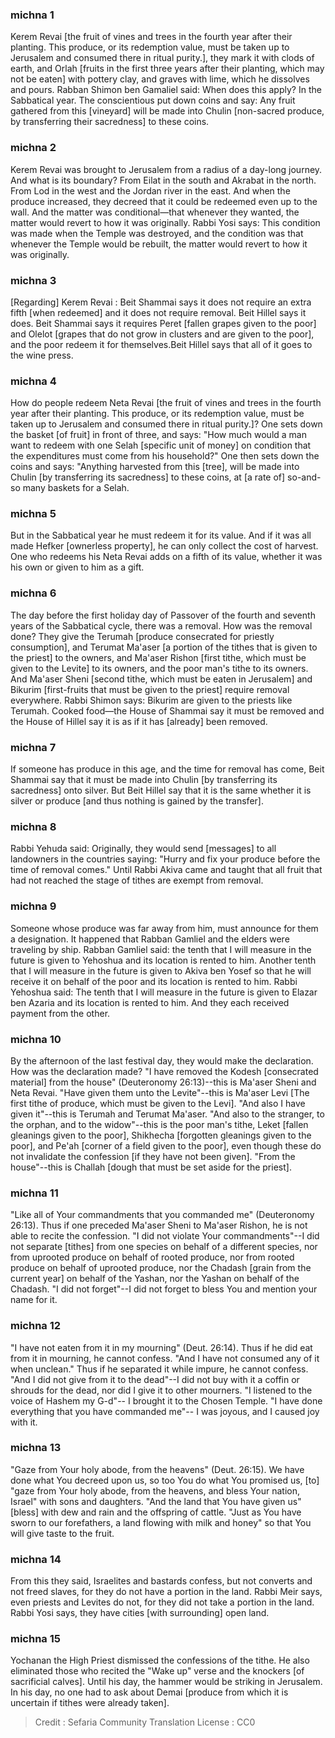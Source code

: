 
### michna 1
Kerem Revai [the fruit of vines and trees in the fourth year after their planting. This produce, or its redemption value, must be taken up to Jerusalem and consumed there in ritual purity.], they mark it with clods of earth, and Orlah [fruits in the first three years after their planting, which may not be eaten] with pottery clay, and graves with lime, which he dissolves and pours. Rabban Shimon ben Gamaliel said: When does this apply? In the Sabbatical year. The conscientious put down coins and say: Any fruit gathered from this [vineyard] will be made into Chulin [non-sacred produce, by transferring their sacredness] to these coins.

### michna 2
Kerem Revai was brought to Jerusalem from a radius of a day-long journey. And what is its boundary? From Eilat in the south and Akrabat in the north. From Lod in the west and the Jordan river in the east. And when the produce increased, they decreed that it could be redeemed even up to the wall. And the matter was conditional—that whenever they wanted, the matter would revert to how it was originally. Rabbi Yosi says: This condition was made when the Temple was destroyed, and the condition was that whenever the Temple would be rebuilt, the matter would revert to how it was originally.

### michna 3
[Regarding] Kerem Revai : Beit Shammai says it does not require an extra fifth [when redeemed] and it does not require removal. Beit Hillel says it does. Beit Shammai says it requires Peret [fallen grapes given to the poor] and Olelot [grapes that do not grow in clusters and are given to the poor], and the poor redeem it for themselves.Beit Hillel says that all of it goes to the wine press.

### michna 4
How do people redeem Neta Revai [the fruit of vines and trees in the fourth year after their planting. This produce, or its redemption value, must be taken up to Jerusalem and consumed there in ritual purity.]? One sets down the basket [of fruit] in front of three, and says: "How much would a man want to redeem with one Selah [specific unit of money] on condition that the expenditures must come from his household?" One then sets down the coins and says: "Anything harvested from this [tree], will be made into Chulin [by transferring its sacredness] to these coins, at [a rate of] so-and-so many baskets for a Selah.

### michna 5
But in the Sabbatical year he must redeem it for its value. And if it was all made Hefker [ownerless property], he can only collect the cost of harvest. One who redeems his Neta Revai adds on a fifth of its value, whether it was his own or given to him as a gift.

### michna 6
The day before the first holiday day of Passover of the fourth and seventh years of the Sabbatical cycle, there was a removal. How was the removal done? They give the Terumah [produce consecrated for priestly consumption], and Terumat Ma'aser [a portion of the tithes that is given to the priest] to the owners, and Ma'aser Rishon [first tithe, which must be given to the Levite] to its owners, and the poor man's tithe to its owners. And Ma'aser Sheni [second tithe, which must be eaten in Jerusalem] and Bikurim [first-fruits that must be given to the priest] require removal everywhere. Rabbi Shimon says: Bikurim are given to the priests like Terumah. Cooked food—the House of Shammai say it must be removed and the House of Hillel say it is as if it has [already] been removed.

### michna 7
If someone has produce in this age, and the time for removal has come, Beit Shammai say that it must be made into Chulin [by transferring its sacredness] onto silver. But Beit Hillel say that it is the same whether it is silver or produce [and thus nothing is gained by the transfer].

### michna 8
Rabbi Yehuda said: Originally, they would send [messages] to all landowners in the countries saying: "Hurry and fix your produce before the time of removal comes." Until Rabbi Akiva came and taught that all fruit that had not reached the stage of tithes are exempt from removal.

### michna 9
Someone whose produce was far away from him, must announce for them a designation. It happened that Rabban Gamliel and the elders were traveling by ship. Rabban Gamliel said: the tenth that I will measure in the future is given to Yehoshua and its location is rented to him. Another tenth that I will measure in the future is given to Akiva ben Yosef so that he will receive it on behalf of the poor and its location is rented to him. Rabbi Yehoshua said: The tenth that I will measure in the future is given to Elazar ben Azaria and its location is rented to him. And they each received payment from the other.

### michna 10
By the afternoon of the last festival day, they would make the declaration. How was the declaration made? "I have removed the Kodesh [consecrated material] from the house" (Deuteronomy 26:13)--this is Ma'aser Sheni and Neta Revai. "Have given them unto the Levite"--this is Ma'aser Levi [The first tithe of produce, which must be given to the Levi]. "And also I have given it"--this is Terumah and Terumat Ma'aser. "And also to the stranger, to the orphan, and to the widow"--this is the poor man's tithe, Leket [fallen gleanings given to the poor], Shikhecha [forgotten gleanings given to the poor], and Pe'ah [corner of a field given to the poor], even though these do not invalidate the confession [if they have not been given]. "From the house"--this is Challah [dough that must be set aside for the priest].

### michna 11
"Like all of Your commandments that you commanded me" (Deuteronomy 26:13). Thus if one preceded Ma'aser Sheni to Ma'aser Rishon, he is not able to recite the confession. "I did not violate Your commandments"--I did not separate [tithes] from one species on behalf of a different species, nor from uprooted produce on behalf of rooted produce, nor from rooted produce on behalf of uprooted produce, nor the Chadash [grain from the current year] on behalf of the Yashan, nor the Yashan on behalf of the Chadash. "I did not forget"--I did not forget to bless You and mention your name for it.

### michna 12
"I have not eaten from it in my mourning" (Deut. 26:14). Thus if he did eat from it in mourning, he cannot confess. "And I have not consumed any of it when unclean." Thus if he separated it while impure, he cannot confess. "And I did not give from it to the dead"--I did not buy with it a coffin or shrouds for the dead, nor did I give it to other mourners. "I listened to the voice of Hashem my G-d"-- I brought it to the Chosen Temple. "I have done everything that you have commanded me"-- I was joyous, and I caused joy with it.

### michna 13
"Gaze from Your holy abode, from the heavens" (Deut. 26:15). We have done what You decreed upon us, so too You do what You promised us, [to] "gaze from Your holy abode, from the heavens, and bless Your nation, Israel" with sons and daughters. "And the land that You have given us" [bless] with dew and rain and the offspring of cattle. "Just as You have sworn to our forefathers, a land flowing with milk and honey" so that You will give taste to the fruit.

### michna 14
From this they said, Israelites and bastards confess, but not converts and not freed slaves, for they do not have a portion in the land. Rabbi Meir says, even priests and Levites do not, for they did not take a portion in the land. Rabbi Yosi says, they have cities [with surrounding] open land.

### michna 15
Yochanan the High Priest dismissed the confessions of the tithe. He also eliminated those who recited the "Wake up" verse and the knockers [of sacrificial calves]. Until his day, the hammer would be striking in Jerusalem. In his day, no one had to ask about Demai [produce from which it is uncertain if tithes were already taken].

>Credit : Sefaria Community Translation
>License : CC0
